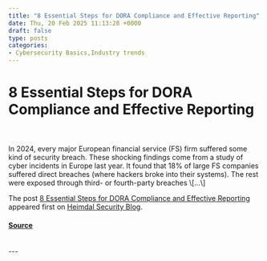```yaml
---
title: "8 Essential Steps for DORA Compliance and Effective Reporting"
date: Thu, 20 Feb 2025 11:13:28 +0000
draft: false
type: posts
categories: 
- Cybersecurity Basics,Industry trends
---
```

# 8 Essential Steps for DORA Compliance and Effective Reporting

<br/>

<br/>
In 2024, every major European financial service (FS) firm suffered some kind of security breach. These shocking findings come from a study of cyber incidents in Europe last year. It found that 18% of large FS companies suffered direct breaches (where hackers broke into their systems). The rest were exposed through third- or fourth-party breaches \[…\]

The post [8 Essential Steps for DORA Compliance and Effective Reporting](https://heimdalsecurity.com/blog/steps-dora-compliance/) appeared first on [Heimdal Security Blog](https://heimdalsecurity.com/blog).

#### [Source](https://heimdalsecurity.com/blog/steps-dora-compliance/)

<br/>
---

